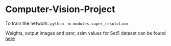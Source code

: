 # Computer-Vision-Project


To train the network.
`python -m modules.super_resolution`

Weights, output images and psnr, ssim values for Set5 dataset can be found [here](https://drive.google.com/drive/folders/1Ut05dT9orUvkQfzaRAibtrC00_OFIlvC?usp=sharing)
